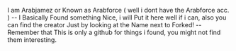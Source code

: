 I am Arabjamez or Known as Arabforce ( well i dont have the Arabforce acc. )
-- I Basically Found something Nice, i will Put it here well if i can, also you can find the creator Just by looking at the Name next to Forked!
-- Remember that This is only a github for things i found, you might not find them interesting.
